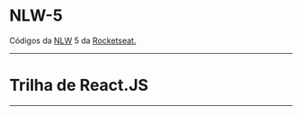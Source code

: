 # NLW-5
Códigos da <a href="https://nextlevelweek.com/">NLW</a> 5 da <a href="https://rocketseat.com.br/">Rocketseat.</a> <hr>
<h1>Trilha de React.JS</h1> <hr>

